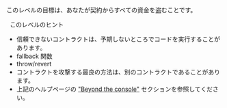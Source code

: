 このレベルの目標は、あなたが契約からすべての資金を盗むことです。

&nbsp;
このレベルのヒント

- 信頼できないコントラクトは、予期しないところでコードを実行することがあります。
- fallback 関数
- throw/revert
- コントラクトを攻撃する最良の方法は、別のコントラクトであることがあります。
- 上記のヘルプページの ["Beyond the console"](https://ethernaut.openzeppelin.com/help) セクションを参照してください。
